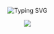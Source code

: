 
<p align="center">
  <img src="https://readme-typing-svg.herokuapp.com?font=Fira+Code&size=22&pause=1000&center=true&vCenter=true&width=500&lines=Software+Engineer;" alt="Typing SVG" />
</p>

<p align="center">
  <img src="https://skillicons.dev/icons?i=react,typescript,javascript,nextjs,tailwind,html,css,figma,redux,vite" />
</p>
